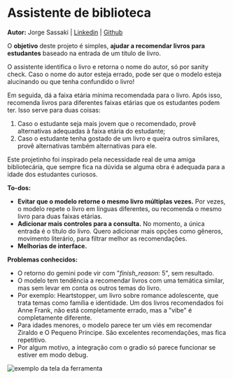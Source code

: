 # Assistente de biblioteca
**Autor:** Jorge Sassaki | [Linkedin](www.linkedin.com/in/jsassaki) | [Github](https://github.com/JSassaki)

O **objetivo** deste projeto é simples, **ajudar a recomendar livros para estudantes** baseado na entrada de um título de livro.

O assistente identifica o livro e retorna o nome do autor, só por sanity check. Caso o nome do autor esteja errado, pode ser que o modelo esteja alucinando ou que tenha confundido o livro!

Em seguida, dá a faixa etária mínima recomendada para o livro. Após isso, recomenda livros para diferentes faixas etárias que os estudantes podem ter. Isso serve para duas coisas:
1.   Caso o estudante seja mais jovem que o recomendado, provê alternativas adequadas à faixa etária do estudante;
2.   Caso o estudante tenha gostado de um livro e queira outros similares, provê alternativas também alternativas para ele.

Este projetinho foi inspirado pela necessidade real de uma amiga bibliotecária, que sempre fica na dúvida se alguma obra é adequada para a idade dos estudantes curiosos.

**To-dos:**
*   **Evitar que o modelo retorne o mesmo livro múltiplas vezes.** Por vezes, o modelo repete o livro em línguas diferentes, ou recomenda o mesmo livro para duas faixas etárias.
*   **Adicionar mais controles para a consulta.** No momento, a única entrada é o título do livro. Quero adicionar mais opções como gêneros, movimento literário, para filtrar melhor as recomendações.
*   **Melhorias de interface.**

**Problemas conhecidos:**
*    O retorno do gemini pode vir com "*finish_reason:* 5", sem resultado.
*    O modelo tem tendência a recomendar livros com uma temática similar, mas sem levar em conta os outros temas do livro. 
   *   Por exemplo: Heartstopper, um livro sobre romance adolescente, que trata temas como família e identidade. Um dos livros recomendados foi Anne Frank, não está completamente errado, mas a "vibe" é completamente diferente.
*   Para idades menores, o modelo parece ter um viés em recomendar Ziraldo e O Pequeno Príncipe. São excelentes recomendações, mas fica repetitivo.
*   Por algum motivo, a integração com o gradio só parece funcionar se estiver em modo debug.

![exemplo da tela da ferramenta]([https://github.com/[username]/[reponame]/blob/[branch]/image.jpg?raw=true](https://raw.githubusercontent.com/JSassaki/library_assistant/main/screen.png))

